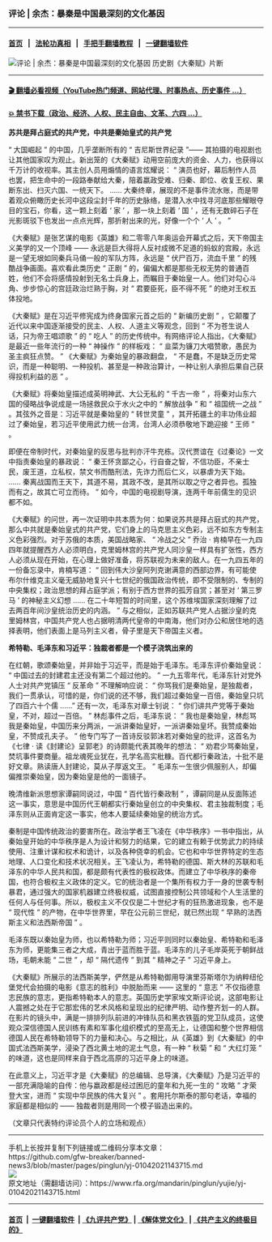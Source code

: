 ### 评论 | 余杰：暴秦是中国最深刻的文化基因
------------------------

#### [首页](https://github.com/gfw-breaker/banned-news3/blob/master/README.md) &nbsp;&nbsp;|&nbsp;&nbsp; [法轮功真相](https://github.com/begood0513/basic/blob/master/README.md)  &nbsp;&nbsp;|&nbsp;&nbsp; [手把手翻墙教程](https://github.com/gfw-breaker/guides/wiki)  &nbsp;&nbsp;|&nbsp;&nbsp; [一键翻墙软件](https://github.com/gfw-breaker/nogfw/blob/master/README.md)  



<div id="headerimg">
 <img alt="评论 | 余杰：暴秦是中国最深刻的文化基因" src="https://www.rfa.org/mandarin/pinglun/yujie/yj-01042021143715.html/@@images/c25f8769-d644-4a9f-8b27-3c63ed89719b.jpeg" title="评论 | 余杰：暴秦是中国最深刻的文化基因"/>
 <span class="lead_image_caption">
  历史剧《大秦赋》片断
 </span>
 <!-- zoomattribute -->
</div>

<hr/>


#### [ 🎬  翻墙必看视频（YouTube热门频道、网站代理、时事热点、历史事件 ...）](https://github.com/gfw-breaker/links/blob/master/banned.md)

#### [ 💥  禁书下载（政治、经济、人权、民主自由、文革、六四 ...）](https://github.com/gfw-breaker/books/blob/master/README.md)

<div id="storytext">
 <div class="sidebar">
 </div>
 <p>
  <strong>
   苏共是拜占庭式的共产党，中共是秦始皇式的共产党
  </strong>
 </p>
 <p>
  <span>
   “
  </span>
  <span>
   大国崛起
  </span>
  <span>
   ”
  </span>
  <span>
   的中国，几乎垄断所有的
  </span>
  <span>
   “
  </span>
  <span>
   吉尼斯世界纪录
  </span>
  <span>
   ”——
  </span>
  <span>
   其拍摄的电视剧也让其他国家叹为观止。新出笼的《大秦赋》动用空前庞大的资金、人力，也获得以千万计的收视率。其主创人员用煽情的语言炫耀说：
  </span>
  <span>
   “
  </span>
  <span>
   演员也好，幕后制作人员也罢，把生命中的一段路奉献给大秦，陪着嬴政受难、归秦、即位、收复王权、果断东出、扫灭六国、一统天下。
  </span>
  <span>
   ……
  </span>
  <span>
   大秦终章，展现的不是事件流水账，而是带着观众俯瞰历史长河中这段尘封千年的历史脉络，是潜入水中找寻河底那些耀眼夺目的宝石，你看，这一颗上刻着
  </span>
  <span>
   ‘
  </span>
  <span>
   家
  </span>
  <span>
   ’
  </span>
  <span>
   ，那一块上刻着
  </span>
  <span>
   ‘
  </span>
  <span>
   国
  </span>
  <span>
   ’
  </span>
  <span>
   ，还有无数碎石子在光影斑驳下也发出一点点光辉，那折射出来的光，好像一个个
  </span>
  <span>
   ‘
  </span>
  <span>
   人
  </span>
  <span>
   ’
  </span>
  <span>
   。
  </span>
  <span>
   ”
  </span>
 </p>
 <p>
  <span>
   《大秦赋》是张艺谋的电影《英雄》和二零零八年奥运会开幕式之后，天下帝国主义美学的又一个顶峰
  </span>
  <span>
   ——
  </span>
  <span>
   永远是巨大得将人反衬成微不足道的蚂蚁的宫殿，永远是一望无垠如同秦兵马俑一般的军队方阵，永远是
  </span>
  <span>
   “
  </span>
  <span>
   伏尸百万，流血千里
  </span>
  <span>
   ”
  </span>
  <span>
   的残酷战争画面。喜欢看此类历史
  </span>
  <span>
   “
  </span>
  <span>
   正剧
  </span>
  <span>
   ”
  </span>
  <span>
   的，偏偏大都是那些无权无势的普通百姓，他们不会将感情投射到无名士兵身上，而瞩目于秦始皇一人。他们对勾心斗角、步步惊心的宫廷政治烂熟于胸，对
  </span>
  <span>
   “
  </span>
  <span>
   君要臣死，臣不得不死
  </span>
  <span>
   ”
  </span>
  <span>
   的绝对王权五体投地。
  </span>
 </p>
 <p>
  <span>
  </span>
  <span>
   《大秦赋》是在习近平修宪成为终身国家元首之后的
  </span>
  <span>
   “
  </span>
  <span>
   新编历史剧
  </span>
  <span>
   ”
  </span>
  <span>
   ，它颠覆了近代以来中国逐渐接受的民主、人权、人道主义等观念，回到
  </span>
  <span>
   “
  </span>
  <span>
   不为苍生说人话，只为帝王唱颂歌
  </span>
  <span>
   ”
  </span>
  <span>
   的
  </span>
  <span>
   “
  </span>
  <span>
   吃人
  </span>
  <span>
   ”
  </span>
  <span>
   的历史传统中。有网络评论人指出，《大秦赋》是最近一些年流行的一种
  </span>
  <span>
   “
  </span>
  <span>
   神操作
  </span>
  <span>
   ”
  </span>
  <span>
   的样板戏：
  </span>
  <span>
   “
  </span>
  <span>
   韭菜为镰刀大唱赞歌，愚民为圣主疯狂点赞。
  </span>
  <span>
   ”
  </span>
  <span>
   《大秦赋》为秦始皇的暴政翻盘，
  </span>
  <span>
   “
  </span>
  <span>
   不是蠢，不是缺乏历史常识，而是一种聪明、一种投机、甚至是一种政治算计，一种让别人承担后果自己获得投机利益的恶
  </span>
  <span>
   ”
  </span>
  <span>
   。
  </span>
 </p>
 <p>
  <span>
   《大秦赋》将秦始皇描述成英明神武、大公无私的
  </span>
  <span>
   “
  </span>
  <span>
   千古一帝
  </span>
  <span>
   ”
  </span>
  <span>
   ，将秦对山东六国的侵略战争说成是一场拯救民众于水火之中的
  </span>
  <span>
   “
  </span>
  <span>
   解放战争
  </span>
  <span>
   ”
  </span>
  <span>
   和
  </span>
  <span>
   “
  </span>
  <span>
   祖国统一之战
  </span>
  <span>
   ”
  </span>
  <span>
   。其弦外之音是：习近平就是秦始皇的
  </span>
  <span>
   “
  </span>
  <span>
   转世灵童
  </span>
  <span>
   ”
  </span>
  <span>
   ，其开拓疆土的丰功伟业超过了秦始皇，若习近平使用武力统一台湾，台湾人必须恭敬地下跪迎接
  </span>
  <span>
   “
  </span>
  <span>
   王师
  </span>
  <span>
   ”
  </span>
  <span>
   。
  </span>
 </p>
 <p>
  <span>
  </span>
  <span>
   即便在帝制时代，对秦始皇的反思与批判亦汗牛充栋。汉代贾谊在《过秦论》一文中指责秦始皇的暴政说：
  </span>
  <span>
   “
  </span>
  <span>
   秦王怀贪鄙之心，行自奋之智，不信功臣，不亲士民，废王道，立私权，禁文书而酷刑法，先诈力而后仁义，以暴虐为天下始。
  </span>
  <span>
   ……
  </span>
  <span>
   秦离战国而王天下，其道不易，其政不改，是其所以取之守之者异也。孤独而有之，故其亡可立而待。
  </span>
  <span>
   ”
  </span>
  <span>
   如今，中国的电视剧导演，连两千年前儒生的见识都不如。
  </span>
 </p>
 <p>
  <span>
   《大秦赋》的问世，再一次证明中共本质为何：如果说苏共是拜占庭式的共产党，那么中共就是秦始皇式的共产党，它们身上的马克思主义色彩，远不如东方专制主义色彩强烈。对于苏俄的本质，美国战略家、
  </span>
  <span>
   “
  </span>
  <span>
   冷战之父
  </span>
  <span>
   ”
  </span>
  <span>
   乔治
  </span>
  <span>
   ·
  </span>
  <span>
   肯楠早在一九四四年就提醒西方人必须明白，克里姆林宫的共产党人同沙皇一样具有扩张性，西方人必须从现在开始，在心理上做好准备，将苏联视为未来的敌人。在一九四五年的一份备忘录中，肯楠写道：
  </span>
  <span>
   “
  </span>
  <span>
   回到伟大沙皇阿列克谢满意的西部边界，有可能使布尔什维克主义毫无威胁地复兴十七世纪的俄国政治传统，即不受限制的、专制的中央集权；政治思想的拜占庭学派；有别于西方世界的孤芳自赏；甚至对
  </span>
  <span>
   ‘
  </span>
  <span>
   第三罗马
  </span>
  <span>
   ’
  </span>
  <span>
   的神秘主义幻想
  </span>
  <span>
   ……
  </span>
  <span>
   在二十年短暂的时间里，这个苏维埃国家深刻理解了过去两百年间沙皇统治历史的内涵。
  </span>
  <span>
   ”
  </span>
  <span>
   与之相似，正如苏联共产党人占据沙皇的克里姆林宫，中国共产党人也占据明清两代皇帝的中南海，他们对办公和居住地的选择表明，他们表面上是马列主义者，骨子里是天下帝国主义者。
  </span>
 </p>
 <p>
  <span>
  </span>
  <strong>
   希特勒、毛泽东和习近平：独裁者都是一个模子浇筑出来的
  </strong>
 </p>
 <p>
  <span>
   在红朝，歌颂秦始皇，并非始于习近平，而是始于毛泽东。毛泽东评价秦始皇说：
  </span>
  <span>
   “
  </span>
  <span>
   中国过去的封建君主还没有第二个超过他的。
  </span>
  <span>
   ”
  </span>
  <span>
   一九五零年代，毛泽东针对党外人士对共产党镇压
  </span>
  <span>
   “
  </span>
  <span>
   反革命
  </span>
  <span>
   ”
  </span>
  <span>
   不理解响应说：
  </span>
  <span>
   “
  </span>
  <span>
   你骂我们是秦始皇，是独裁者，我们一贯承认，可惜的是，你们说的还不够，我们超过秦始皇一百倍，秦始皇只坑了四百六十个儒
  </span>
  <span>
   ……”
  </span>
  <span>
   还有一次，毛泽东对章士钊说：
  </span>
  <span>
   “
  </span>
  <span>
   你们讲共产党等于秦始皇，不对，超过一百倍。
  </span>
  <span>
   ”
  </span>
  <span>
   林彪事件之后，毛泽东说：
  </span>
  <span>
   “
  </span>
  <span>
   我也是秦始皇，林彪骂我是秦始皇，中国历来分两派，一派讲秦始皇好，一派讲秦始皇坏。我赞成秦始皇，不赞成孔夫子。
  </span>
  <span>
   ”
  </span>
  <span>
   他专门写了一首诗反驳郭沫若对秦始皇的批评，这首名为《七律
  </span>
  <span>
   ·
  </span>
  <span>
   读《封建论》呈郭老》的诗颇能代表其晚年的想法：
  </span>
  <span>
   “
  </span>
  <span>
   劝君少骂秦始皇，焚坑事件要商量。祖龙魂死业犹在，孔学名高实秕糠。百代都行秦政法，十批不是好文章。熟读唐人封建论，莫从子厚返文王。
  </span>
  <span>
   ”
  </span>
  <span>
   毛泽东一生很少佩服别人，却偏偏推崇秦始皇，因为秦始皇是他的一面镜子。
  </span>
 </p>
 <p>
  <span>
   晚清维新派思想家谭嗣同说过，中国
  </span>
  <span>
   “
  </span>
  <span>
   百代皆行秦政制
  </span>
  <span>
   ”
  </span>
  <span>
   ，谭嗣同是从反面陈述这一事实，意思是中国历代王朝都实行秦始皇创立的中央集权、君主独裁制度；毛泽东则从正面肯定这一事实，他本人要延续秦始皇的统治方式。
  </span>
 </p>
 <p>
  <span>
   秦制是中国传统政治的要害所在。政治学者王飞凌在《中华秩序》一书中指出，从秦始皇开始的中华秩序是人为设计和努力的结果，它的建立有赖于优势武力的持续使用、注重计谋和权术和诡计，以及各种侥幸的机会。它也和中华世界特定的生态地理、人口变化和技术状况相关。王飞凌认为，希特勒的德国、斯大林的苏联和毛泽东的中华人民共和国，都是颇有代表性的极权政体。而建立了中华秩序的秦帝国，也符合极权主义政体的定义。它的统治者是一个集所有权力于一身的世袭专制暴君，通过强大的国家机器建立终极权威，试图直接控制公共领域和个人生活里的任何人与任何事。所以，极权主义不仅仅是二十世纪才有的狂热激进现象，也不是
  </span>
  <span>
   “
  </span>
  <span>
   现代性
  </span>
  <span>
   ”
  </span>
  <span>
   的产物，在中华世界里，早在公元前三世纪，就已然出现
  </span>
  <span>
   “
  </span>
  <span>
   早熟的法西斯主义和法西斯帝国
  </span>
  <span>
   ”
  </span>
  <span>
   。
  </span>
 </p>
 <p>
  <span>
   毛泽东既以秦始皇为师，也以希特勒为师；习近平则同时以秦始皇、希特勒和毛泽东为师，更能集三者之大成，青出于蓝而胜于蓝。毛泽东的儿子毛岸英死于朝鲜战场，毛朝未能
  </span>
  <span>
   “
  </span>
  <span>
   二世
  </span>
  <span>
   ”
  </span>
  <span>
   ，却
  </span>
  <span>
   “
  </span>
  <span>
   隔代遗传
  </span>
  <span>
   ”
  </span>
  <span>
   到其
  </span>
  <span>
   “
  </span>
  <span>
   精神之子
  </span>
  <span>
   ”
  </span>
  <span>
   习近平身上。
  </span>
 </p>
 <p>
  <span>
   《大秦赋》所展示的法西斯美学，俨然是从希特勒御用导演里芬斯塔尔为纳粹纽伦堡党代会拍摄的电影《意志的胜利》中脱胎而来
  </span>
  <span>
   ——
  </span>
  <span>
   这里的
  </span>
  <span>
   “
  </span>
  <span>
   意志
  </span>
  <span>
   ”
  </span>
  <span>
   不仅指德意志民族的意志，更指希特勒本人的意志。英国历史学家埃文斯评论说，这部电影让人震撼之处在于它那宏伟的艺术风格和呈现出的纪律严明、动作整齐划一的人群。在影片的镜头中，满是一排排列队前进的冲锋队员和黑衣铁盔的党卫队成员，这使观众深信德国人民训练有素和军事化组织模式的至高无上，让德国和整个世界相信德国人民在希特勒领导下的力量和决心。与之相比，从《英雄》到《大秦赋》的中国式法西斯美学，浸染了西北黄土地的泥土气息，有一种
  </span>
  <span>
   “
  </span>
  <span>
   秋菊
  </span>
  <span>
   ”
  </span>
  <span>
   和
  </span>
  <span>
   “
  </span>
  <span>
   大红灯笼
  </span>
  <span>
   ”
  </span>
  <span>
   的味道，这也是同样来自于西北高原的习近平身上的味道。
  </span>
 </p>
 <p>
  <span>
   在此意义上，习近平才是《大秦赋》的总编辑、总导演，《大秦赋》乃是习近平的一部充满隐喻的自传：他与嬴政都是经过困厄的童年和九死一生的
  </span>
  <span>
   “
  </span>
  <span>
   攻略
  </span>
  <span>
   ”
  </span>
  <span>
   才荣登大宝，进而
  </span>
  <span>
   “
  </span>
  <span>
   实现中华民族的伟大复兴
  </span>
  <span>
   ”
  </span>
  <span>
   。套用托尔斯泰的那句老话，幸福的家庭都是相似的
  </span>
  <span>
   ——
  </span>
  <span>
   独裁者则是用同一个模子锻造出来的。
  </span>
 </p>
 <p>
  <span>
  </span>
 </p>
 <p>
  <span>
   （文章只代表特约评论员个人的立场和观点）
  </span>
 </p>
 <p>
  <span>
  </span>
 </p>
</div>

<hr/>
手机上长按并复制下列链接或二维码分享本文章：<br/>
https://github.com/gfw-breaker/banned-news3/blob/master/pages/pinglun/yj-01042021143715.md <br/>
<a href='https://github.com/gfw-breaker/banned-news3/blob/master/pages/pinglun/yj-01042021143715.md'><img src='https://github.com/gfw-breaker/banned-news3/blob/master/pages/pinglun/yj-01042021143715.md.png'/></a> <br/>
原文地址（需翻墙访问）：https://www.rfa.org/mandarin/pinglun/yujie/yj-01042021143715.html


------------------------
#### [首页](https://github.com/gfw-breaker/banned-news3/blob/master/README.md) &nbsp;|&nbsp; [一键翻墙软件](https://github.com/gfw-breaker/nogfw/blob/master/README.md) &nbsp;| [《九评共产党》](https://github.com/gfw-breaker/9ping.md/blob/master/README.md#九评之一评共产党是什么) | [《解体党文化》](https://github.com/gfw-breaker/jtdwh.md/blob/master/README.md) | [《共产主义的终极目的》](https://github.com/gfw-breaker/gczydzjmd.md/blob/master/README.md)


<img src='http://gfw-breaker.win/banned-news3/pages/pinglun/yj-01042021143715.md' width='0px' height='0px'/>